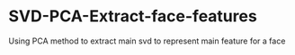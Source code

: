 # SVD-PCA-Extract-face-features
Using PCA method to extract main svd to represent main feature for a face
